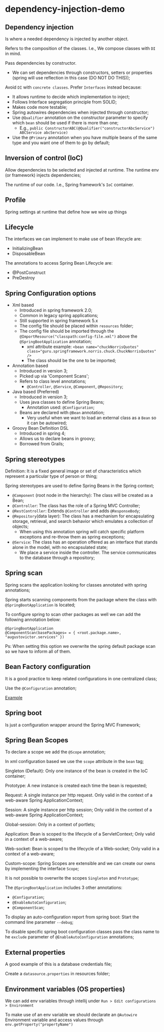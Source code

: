 # dependency-injection-demo

## Dependency injection
Is where a needed dependency is injected by another object.

Refers to the composition of the classes. I.e., We compose classes with `DI` in mind.

Pass dependencies by constructor.
- We can set dependencies through constructors, setters or properties (spring will use reflection in this case (DO NOT DO THIS));

Avoid `DI` with `concrete classes`. Prefer `Interfaces` instead because:
- It allows runtime to decide which implementation to inject;
- Follows Interface segregation principle from SOLID;
- Makes code more testable;
- Spring autowires dependencies when injected through constructor;
- Use `@Qualifier` annotation on the constructor parameter to specify which `bean` should be used if there is more than one;
    - E.g., `public ConstructorABC(@Qualifier("constructorAbcService") ABCService abcService)` 
- Use the `@Primary` annotation when you have multiple beans of the same type and you want one of them to go by default;

## Inversion of control (IoC)
Allow dependencies to be selected and injected at runtime.
The runtime env (or framework) injects dependencies;

The runtime of our code. I.e., Spring framework's `IoC` container.

## Profile
Spring settings at runtime that define how we wire up things

## Lifecycle
The interfaces we can implement to make use of bean lifecycle are:
- InitializingBean
- DisposableBean

The annotations to access Spring Bean Lifecycle are:
- @PostConstruct
- PreDestroy

## Spring Configuration options
- Xml based
    - Introduced in spring framework 2.0;
    - Common in legacy spring applications;
    - Still supported in spring framework 5.x
    - The config file should be placed within `resources` folder;
    - The config file should be imported through the `@ImportResource("classpath:config-file.xml")` above the `@SpringBootApplication` annotation;
        - xml attribute example: `<bean name="chuckNorrisQuotes" class="guru.springframework.norris.chuck.ChuckNorrisQuotes" />`
        - The class should be the one to be imported;
- Annotation based
    - Introduced in version 3;
    - Picked up via 'Component Scans';
    - Refers to class level annotations;
        - `@Controller`, `@Service`, `@Component`, `@Repository`;
- Java based (Preferred)
    - Introduced in version 3;
    - Uses java classes to define Spring Beans;
        - Annotation used: `@Configuration`;
    - Beans are declared with `@Bean` annotation;
        - Very useful when we want to load an external class as a `Bean` so it can be autowired;
- Groovy Bean Definition DSL
    - Introduced in spring 4;
    - Allows us to declare beans in groovy;
    - Borrowed from Grails;
    
## Spring stereotypes
Definition: It is a fixed general image or set of characteristics which represent a particular type of person or thing;

Spring stereotypes are used to define Spring Beans in the Spring context;
- `@Component` (root node in the hierarchy): The class will be created as a Bean;
- `@Controller`: The class has the role of a Spring MVC Controller;
- `@RestController`: Extends `@Controller` and adds `@ResponseBody`;
- `@Repository`(data layer): The class has a mechanism for encapsulating storage, retrieval, and search behavior which emulates a collection of objects;
    - When using this annotation spring will catch specific platform exceptions and re-throw them as spring exceptions; 
- `@Service`: The class has an operation offered as an interface that stands alone in the model, with no encapsulated state;
    - We place a service inside the controller. The service communicates to the database through a repository;

## Spring scan
Spring scans the application looking for classes annotated with spring annotations;

Spring starts scanning components from the package where the class with `@SpringBootApplication` is located;

To configure spring to scan other packages as well we can add the following annotation below:
```
@SpringBootApplication
@ComponentScan(basePackages= = { <root.package.name>, "augustovictor.services" })
```

Ps: When setting this option we overwrite the spring default package scan so we have to inform all of them.

## Bean Factory configuration
It is a good practice to keep related configurations in one centralized class;

Use the `@Configuration` annotation;

[Example](https://github.com/springframeworkguru/spring5-di-demo/blob/factory-beans/src/main/java/guru/springframework/config/GreetingServiceConfig.java)

## Spring boot

Is just a configuration wrapper around the Spring MVC Framework;

## Spring Bean Scopes
To declare a scope we add the `@Scope` annotation;

In xml configuration based we use the `scope` attribute in the `bean` tag;

Singleton (Default): Only one instance of the bean is created in the IoC container;

Prototype: A new instance is created each time the bean is requested;

Request: A single instance per http request. Only valid in the context of a web-aware Spring ApplicationContext;

Session: A single instance per http session; Only valid in the context of a web-aware Spring ApplicationContext;

Global-session: Only in a context of portlets;

Application: Bean is scoped to the lifecycle of a ServletContext; Only valid in a context of a web-aware;

Web-socket: Bean is scoped to the lifecycle of a Web-socket; Only valid in a context of a web-aware;

Custom-scope: Spring Scopes are extensible and we can create our owns by implementing the interface `Scope`;

It is not possible to overwrite the scopes `Singleton` and `Prototype`; 

The `@SpringBootApplication` includes 3 other annotations:
- `@Configuration`;
- `@EnableAutoConfiguration`;
- `@ComponentScan`;

To display an auto-configuration report from spring boot: Start the command line parameter `--debug`;

To disable specific spring boot configuration classes pass the class name to he `exclude` parameter of `@EnableAutoConfiguration` annotations;

## External properties

A good example of this is a database credentials file;

Create a `datasource.properties` in resources folder;

## Environment variables (OS properties)
We can add env variables through intellij under `Run > Edit configurations > Environment`

To make use of an env variable we should declarate an `@Autowire` Environment variable and access values through `env.getProperty("propertyName")`